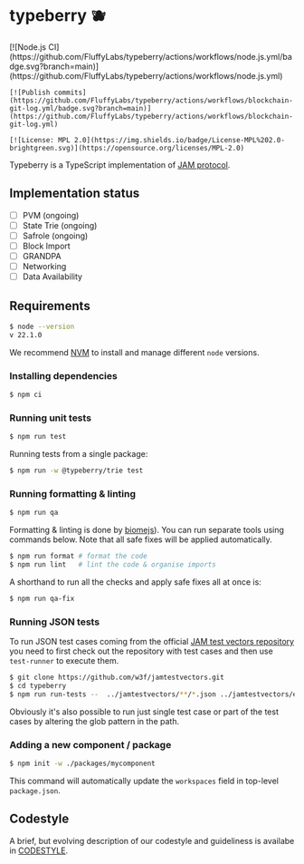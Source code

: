 # typeberry 🫐

<p>
    [![Node.js CI](https://github.com/FluffyLabs/typeberry/actions/workflows/node.js.yml/badge.svg?branch=main)](https://github.com/FluffyLabs/typeberry/actions/workflows/node.js.yml)

    [![Publish commits](https://github.com/FluffyLabs/typeberry/actions/workflows/blockchain-git-log.yml/badge.svg?branch=main)](https://github.com/FluffyLabs/typeberry/actions/workflows/blockchain-git-log.yml)

    [![License: MPL 2.0](https://img.shields.io/badge/License-MPL%202.0-brightgreen.svg)](https://opensource.org/licenses/MPL-2.0)
</p>

Typeberry is a TypeScript implementation of [JAM protocol](https://graypaper.com/).

## Implementation status

- [ ] PVM (ongoing)
- [ ] State Trie (ongoing)
- [ ] Safrole (ongoing)
- [ ] Block Import
- [ ] GRANDPA
- [ ] Networking
- [ ] Data Availability

## Requirements

```bash
$ node --version
v 22.1.0
```

We recommend [NVM](https://github.com/nvm-sh/nvm) to install and manage different
`node` versions.

### Installing dependencies

```bash
$ npm ci
```

### Running unit tests

```bash
$ npm run test
```

Running tests from a single package:
```bash
$ npm run -w @typeberry/trie test
```

### Running formatting & linting

```bash
$ npm run qa
```

Formatting & linting is done by [biomejs](https://biomejs.dev/)). You can run
separate tools using commands below.
Note that all safe fixes will be applied automatically.

```bash
$ npm run format # format the code
$ npm run lint   # lint the code & organise imports
```

A shorthand to run all the checks and apply safe fixes all at once is:
```bash
$ npm run qa-fix
```

### Running JSON tests

To run JSON test cases coming from the official
[JAM test vectors repository](https://github.com/w3f/jamtestvectors/) you need
to first check out the repository with test cases and then use `test-runner`
to execute them.

```bash
$ git clone https://github.com/w3f/jamtestvectors.git
$ cd typeberry
$ npm run run-tests --  ../jamtestvectors/**/*.json ../jamtestvectors/erasure_coding/vectors/*
```

Obviously it's also possible to run just single test case or part of the test
cases by altering the glob pattern in the path.

### Adding a new component / package

```bash
$ npm init -w ./packages/mycomponent
```

This command will automatically update the `workspaces` field in top-level `package.json`.

## Codestyle

A brief, but evolving description of our codestyle and guideliness is availabe
in [CODESTYLE](./CODESTYLE.md).
